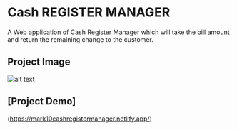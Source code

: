 # Cash REGISTER MANAGER
 A Web application of Cash Register Manager which will take the bill amount and return the remaining change to the customer. 

## Project Image
![alt text](https://user-images.githubusercontent.com/106140073/194109462-7d4fa6f8-dca7-4789-b601-bfc727ce3702.png)

## [Project Demo]
(https://mark10cashregistermanager.netlify.app/)

